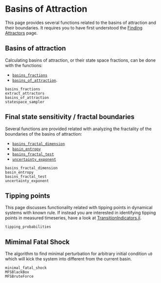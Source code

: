 # Basins of Attraction
This page provides several functions related to the basins of attraction and their boundaries. It requires you to have first understood the [Finding Attractors](@ref) page.


## Basins of attraction
Calculating basins of attraction, or their state space fractions, can be done with the functions:
- [`basins_fractions`](@ref)
- [`basins_of_attraction`](@ref).

```@docs
basins_fractions
extract_attractors
basins_of_attraction
statespace_sampler
```

## Final state sensitivity / fractal boundaries
Several functions are provided related with analyzing the fractality of the boundaries of the basins of attraction:

- [`basins_fractal_dimension`](@ref)
- [`basin_entropy`](@ref)
- [`basins_fractal_test`](@ref)
- [`uncertainty_exponent`](@ref)

```@docs
basins_fractal_dimension
basin_entropy
basins_fractal_test
uncertainty_exponent
```

## Tipping points
This page discusses functionality related with tipping points in dynamical systems with known rule. If instead you are interested in identifying tipping points in measured timeseries, have a look at [TransitionIndicators.jl](https://github.com/JuliaDynamics/TransitionIndicators.jl).

```@docs
tipping_probabilities
```

## Mimimal Fatal Shock
The algorithm to find minimal perturbation for arbitrary initial condition `u0` which will kick the system into different from the current basin. 
```@docs
minimal_fatal_shock
MFSBlackBox
MFSBruteForce
```